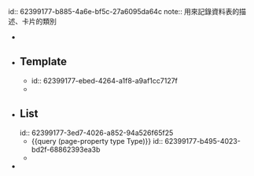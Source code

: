 id:: 62399177-b885-4a6e-bf5c-27a6095da64c
note:: 用來記錄資料表的描述、卡片的類別

-
- ## Template
	- id:: 62399177-ebed-4264-a1f8-a9af1cc7127f
	-
- ## List
  id:: 62399177-3ed7-4026-a852-94a526f65f25
	- {{query (page-property type Type)}}
	  id:: 62399177-b495-4023-bd2f-68862393ea3b
	-
-